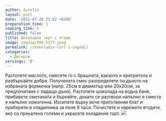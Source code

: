 ```yaml
---
author: Aurelia
layout: post
date: '2021-07-20 21:02 +0300'
preparation_time: 5
cooking_time: 5
published: false
title: Шоколадов тарт с ягоди
image: /media/IMG_5177.jpeg
permalink: /shokoladov-tart-s-yagodi/
categories:
  - Десерти
servings: '8'
---
```

Разтопете маслото, смесете го с брашната, какаото и еритритола и разбъркайте добре. Получената смес разпределете по дъното на избраната формичка (напр. 25см в диаметър или 20х20см, за предпочитане с падащо дъно).
Разтопете шоколада на водна баня, прибавете сметаната и бъркайте, докато се разтвори напълно и сместа е напълно хомогенна. Изсипете върху вече приготвения блат и приберете в хладилника за поне 8 часа. 
Почистете и нарежете ягодите, ако са прекалено големи и украсете охладения тарт. 
![]({{site.baseurl}}/media/IMG_5181%202.jpg)